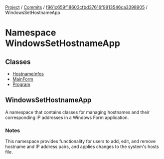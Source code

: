[Project](../../../index.md) / [Commits](../../index.md) / [f961c659f18603cfbd37616f9913546ca3398905](../index.md) / WindowsSetHostnameApp

# Namespace WindowsSetHostnameApp

## Classes
- [HostnameInfos](./HostnameInfos/index.md)
- [MainForm](./MainForm/index.md)
- [Program](./Program/index.md)

## WindowsSetHostnameApp

A namespace that contains classes for managing hostnames and their corresponding IP addresses in a Windows Form application.

### Notes
This namespace provides functionality for users to add, edit, and remove hostname and IP address pairs, and applies changes to the system's hosts file.

